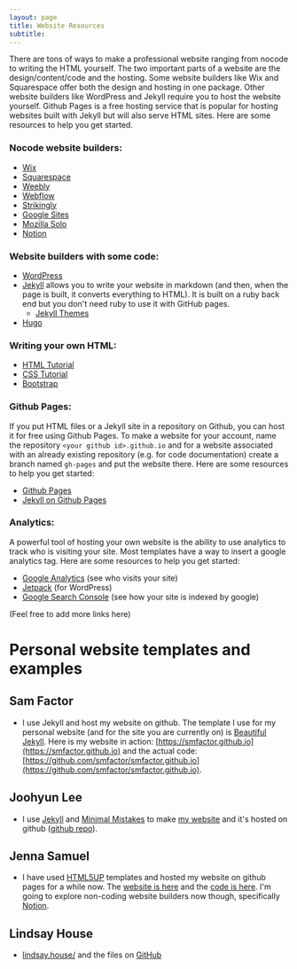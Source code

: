 ```yaml
---
layout: page
title: Website Resources
subtitle: 
---
```


There are tons of ways to make a professional website ranging from nocode to writing the HTML yourself. The two important parts of a website are the design/content/code and the hosting. Some website builders like Wix and Squarespace offer both the design and hosting in one package. Other website builders like WordPress and Jekyll require you to host the website yourself. Github Pages is a free hosting service that is popular for hosting websites built with Jekyll but will also serve HTML sites. Here are some resources to help you get started.

### Nocode website builders:
- [Wix](https://www.wix.com/)
- [Squarespace](https://www.squarespace.com/)
- [Weebly](https://www.weebly.com/)
- [Webflow](https://webflow.com/)
- [Strikingly](https://www.strikingly.com/)
- [Google Sites](https://sites.google.com/)
- [Mozilla Solo](https://soloist.ai/)
- [Notion](https://www.notion.so/help/guides/build-a-website-with-notion-in-seconds-no-coding-required)


### Website builders with some code:
- [WordPress](https://wordpress.com/)
- [Jekyll](https://jekyllrb.com/) allows you to write your website in markdown (and then, when the page is built, it converts everything to HTML). It is built on a ruby back end but you don't need ruby to use it with GitHub pages.
  - [Jekyll Themes](https://jekyllthemes.io/)
- [Hugo](https://gohugo.io/)


### Writing your own HTML:
- [HTML Tutorial](https://www.w3schools.com/html/)
- [CSS Tutorial](https://www.w3schools.com/css/)
- [Bootstrap](https://getbootstrap.com/)

### Github Pages:
If you put HTML files or a Jekyll site in a repository on Github, you can host it for free using Github Pages. To make a website for your account, name the repository `<your github id>.github.io` and for a website associated with an already existing repository (e.g. for code documentation) create a branch named `gh-pages` and put the website there. Here are some resources to help you get started:
- [Github Pages](https://pages.github.com/)
- [Jekyll on Github Pages](https://jekyllrb.com/docs/github-pages/)

### Analytics:
A powerful tool of hosting your own website is the ability to use analytics to track who is visiting your site. Most templates have a way to insert a google analytics tag. Here are some resources to help you get started:
- [Google Analytics](https://analytics.google.com/) (see who visits your site)
- [Jetpack](https://jetpack.com/) (for WordPress)
- [Google Search Console](https://search.google.com/search-console/about) (see how your site is indexed by google)

(Feel free to add more links here)

# Personal website templates and examples
## Sam Factor

- I use Jekyll and host my website on github. The template I use for my personal website (and for the site you are currently on) is [Beautiful Jekyll](https://beautifuljekyll.com/). Here is my website in action: [https://smfactor.github.io](https://smfactor.github.io) and the actual code: [https://github.com/smfactor/smfactor.github.io](https://github.com/smfactor/smfactor.github.io).


## Joohyun Lee
- I use [Jekyll](https://jekyllrb.com/) and [Minimal Mistakes](https://mademistakes.com/work/jekyll-themes/minimal-mistakes/) to make [my website](https://joohyun-lee.github.io/about/) and it's hosted on github ([github repo](https://github.com/Joohyun-Lee/joohyun-lee.github.io)).


## Jenna Samuel
- I have used [HTML5UP](https://html5up.net/) templates and hosted my website on github pages for a while now. The [website is here](https://jsamu.github.io/) and the [code is here](https://github.com/jsamu/jsamu.github.io). I'm going to explore non-coding website builders now though, specifically [Notion](https://www.notion.so/help/guides/build-a-website-with-notion-in-seconds-no-coding-required).

## Lindsay House
- [lindsay.house/](https://lindsay.house/) and the files on [GitHub](https://github.com/lindsayinthehouse/lindsayinthehouse)
